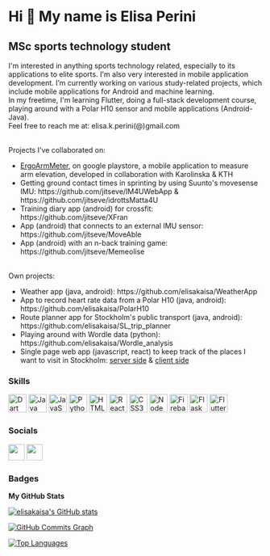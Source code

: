 Hi 👋 My name is Elisa Perini
=============================

MSc sports technology student
-----------------------------
I'm interested in anything sports technology related, especially to its applications to elite sports. I'm also very interested in mobile application development.
I’m currently working on various study-related projects, which include mobile applications for Android and machine learning.<br>
In my freetime, I'm learning Flutter, doing a full-stack development course, playing around with a Polar H10 sensor and mobile applications (Android-Java).<br>
Feel free to reach me at: elisa.k.perini(@)gmail.com

\
Projects I've collaborated on:
<ul>
  <li><a href="https://play.google.com/store/apps/details?id=com.epjjve.ergoarmmeter&gl=SE">ErgoArmMeter</a>, on google playstore, a mobile application to measure arm elevation, developed in collaboration with Karolinska & KTH
  <li>Getting ground contact times in sprinting by using Suunto's movesense IMU: https://github.com/jitseve/IM4UWebApp & https://github.com/jitseve/idrottsMatta4U </li>
  <li>Training diary app (android) for crossfit: https://github.com/jitseve/XFran </li>
  <li>App (android) that connects to an external IMU sensor: https://github.com/jitseve/MoveAble </li>
  <li>App (android) with an n-back training game: https://github.com/jitseve/Memeolise </li>
 </ul>

\
Own projects:
<ul>
  <li>Weather app (java, android): https://github.com/elisakaisa/WeatherApp </li>
  <li>App to record heart rate data from a Polar H10 (java, android): https://github.com/elisakaisa/PolarH10 </li>
  <li>Route planner app for Stockholm's public transport (java, android): https://github.com/elisakaisa/SL_trip_planner</li>
  <li>Playing around with Wordle data (python): https://github.com/elisakaisa/Wordle_analysis</li>
  <li>Single page web app (javascript, react) to keep track of the places I want to visit in Stockholm: <a href="https://github.com/elisakaisa/ToVisitWebApp">server side</a> & <a href="https://github.com/elisakaisa/ToVisitWebApp_clientSide">client side</a></li>
</ul>

### Skills

<p align="left">
<a href="https://dart.dev/" target="_blank" rel="noreferrer"><img src="https://raw.githubusercontent.com/danielcranney/readme-generator/main/public/icons/skills/dart-colored.svg" width="36" height="36" alt="Dart" /></a>
<a href="https://www.oracle.com/java/" target="_blank" rel="noreferrer"><img src="https://raw.githubusercontent.com/danielcranney/readme-generator/main/public/icons/skills/java-colored.svg" width="36" height="36" alt="Java" /></a>
<a href="https://developer.mozilla.org/en-US/docs/Web/JavaScript" target="_blank" rel="noreferrer"><img src="https://raw.githubusercontent.com/danielcranney/readme-generator/main/public/icons/skills/javascript-colored.svg" width="36" height="36" alt="JavaScript" /></a>
<a href="https://www.python.org/" target="_blank" rel="noreferrer"><img src="https://raw.githubusercontent.com/danielcranney/readme-generator/main/public/icons/skills/python-colored.svg" width="36" height="36" alt="Python" /></a>
<a href="https://developer.mozilla.org/en-US/docs/Glossary/HTML5" target="_blank" rel="noreferrer"><img src="https://raw.githubusercontent.com/danielcranney/readme-generator/main/public/icons/skills/html5-colored.svg" width="36" height="36" alt="HTML5" /></a>
<a href="https://reactjs.org/" target="_blank" rel="noreferrer"><img src="https://raw.githubusercontent.com/danielcranney/readme-generator/main/public/icons/skills/react-colored.svg" width="36" height="36" alt="React" /></a>
<a href="https://www.w3.org/TR/CSS/#css" target="_blank" rel="noreferrer"><img src="https://raw.githubusercontent.com/danielcranney/readme-generator/main/public/icons/skills/css3-colored.svg" width="36" height="36" alt="CSS3" /></a>
<a href="https://nodejs.org/en/" target="_blank" rel="noreferrer"><img src="https://raw.githubusercontent.com/danielcranney/readme-generator/main/public/icons/skills/nodejs-colored.svg" width="36" height="36" alt="NodeJS" /></a>
<a href="https://firebase.google.com/" target="_blank" rel="noreferrer"><img src="https://raw.githubusercontent.com/danielcranney/readme-generator/main/public/icons/skills/firebase-colored.svg" width="36" height="36" alt="Firebase" /></a>
<a href="https://flask.palletsprojects.com/en/2.0.x/" target="_blank" rel="noreferrer"><img src="https://raw.githubusercontent.com/danielcranney/readme-generator/main/public/icons/skills/flask-colored.svg" width="36" height="36" alt="Flask" /></a>
<a href="https://flutter.dev/" target="_blank" rel="noreferrer"><img src="https://raw.githubusercontent.com/danielcranney/readme-generator/main/public/icons/skills/flutter-colored.svg" width="36" height="36" alt="Flutter" /></a>
</p>

### Socials

<p align="left"> <a href="https://www.github.com/elisakaisa" target="_blank" rel="noreferrer"><img src="https://raw.githubusercontent.com/danielcranney/readme-generator/main/public/icons/socials/github.svg" width="32" height="32" /></a> <a href="https://www.linkedin.com/in/elisa-perini-2759ba227/" target="_blank" rel="noreferrer"><img src="https://raw.githubusercontent.com/danielcranney/readme-generator/main/public/icons/socials/linkedin.svg" width="32" height="32" /></a></p>

### Badges

<b>My GitHub Stats</b>

<a href="http://www.github.com/elisakaisa"><img src="https://github-readme-stats.vercel.app/api?username=elisakaisa&show_icons=true&hide=&count_private=true&title_color=ef4444&text_color=ffffff&icon_color=ef4444&bg_color=1c1917&hide_border=true&show_icons=true" alt="elisakaisa's GitHub stats" /></a>

<a href="http://www.github.com/elisakaisa"><img src="https://activity-graph.herokuapp.com/graph?username=elisakaisa&bg_color=1c1917&color=ffffff&line=ef4444&point=ffffff&area_color=1c1917&area=true&hide_border=true&custom_title=GitHub%20Commits%20Graph" alt="GitHub Commits Graph" /></a>

<a href="https://github.com/elisakaisa" align="left"><img src="https://github-readme-stats.vercel.app/api/top-langs/?username=elisakaisa&langs_count=10&title_color=ef4444&text_color=ffffff&icon_color=ef4444&bg_color=1c1917&hide_border=true&locale=en&custom_title=Top%20%Languages" alt="Top Languages" /></a>

